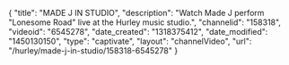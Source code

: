 {
    "title": "MADE J IN STUDIO",
    "description": "Watch Made J perform \"Lonesome Road\" live at the Hurley music studio.",
    "channelid": "158318",
    "videoid": "6545278",
    "date_created": "1318375412",
    "date_modified": "1450130150",
    "type": "captivate",
    "layout": "channelVideo",
    "url": "\/hurley\/made-j-in-studio\/158318-6545278"
}